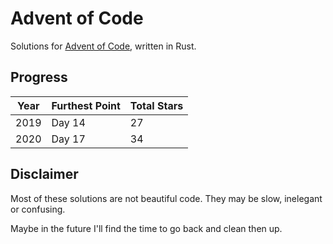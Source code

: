 # Advent of Code

Solutions for [Advent of Code](https://adventofcode.com/), written in Rust.

## Progress

| Year | Furthest Point | Total Stars |
| ---- | -------------- | ----------- |
| 2019 | Day 14         | 27          |
| 2020 | Day 17         | 34          |

## Disclaimer

Most of these solutions are not beautiful code. They may be slow, inelegant or confusing.

Maybe in the future I'll find the time to go back and clean then up.
